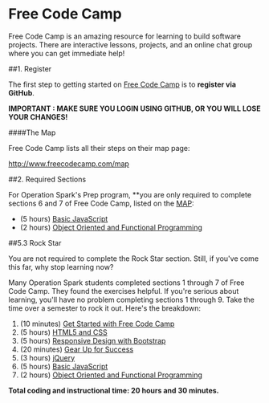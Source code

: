 # Free Code Camp

Free Code Camp is an amazing resource for learning to build software projects. There are interactive lessons, projects, and an online chat group where you can get immediate help!

##1. Register

The first step to getting started
on [Free Code Camp](http://freecodecamp.com) is to **register via GitHub**.

**IMPORTANT : MAKE SURE YOU LOGIN USING GITHUB, OR YOU WILL LOSE YOUR CHANGES!**

####The Map

Free Code Camp lists all their steps on their map page:

http://www.freecodecamp.com/map

##2. Required Sections

For Operation Spark's Prep program, **you are only required to complete sections 6 and 7 of Free Code Camp, listed on the [MAP](http://www.freecodecamp.com/map):

* (5 hours) [Basic JavaScript](http://www.freecodecamp.com/map#basic-javascript)
* (2 hours) [Object Oriented and Functional Programming](http://www.freecodecamp.com/map#object-oriented-and-functional-programming)

##5.3 Rock Star

You are not required to complete the Rock Star section. Still, if you've come this far, why stop learning now?

Many Operation Spark students completed sections 1 through 7 of Free Code Camp. They found the exercises helpful. If you're serious about learning, you'll have no problem completing sections 1 through 9. Take the time over a semester to rock it out. Here's the breakdown: 

1. (10 minutes) [Get Started with Free Code Camp](http://www.freecodecamp.com/map#get-started-with-free-code-camp)
2. (5 hours) [HTML5 and CSS](http://www.freecodecamp.com/map#html5-and-css)
3. (5 hours) [Responsive Design with Bootstrap](http://www.freecodecamp.com/map#responsive-design-with-bootstrap)
4. (20 minutes) [Gear Up for Success](http://www.freecodecamp.com/map#gear-up-for-success)
5. (3 hours) [jQuery](http://www.freecodecamp.com/map#jquery)
6. (5 hours) [Basic JavaScript](http://www.freecodecamp.com/map#basic-javascript)
7. (2 hours) [Object Oriented and Functional Programming](http://www.freecodecamp.com/map#object-oriented-and-functional-programming)

**Total coding and instructional time: 20 hours and 30 minutes.**

